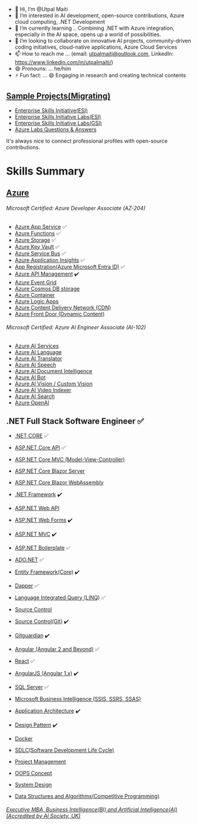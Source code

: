 - 👋 Hi, I’m @Utpal Maiti
- 👀 I’m interested in AI development, open-source contributions, Azure cloud computing, .NET Development
- 🌱 I’m currently learning .. Combining .NET with Azure integration, especially in the AI space, opens up a world of possibilities.
- 💞️ I’m looking to collaborate on innovative AI projects, community-driven coding initiatives, cloud-native applications, Azure Cloud Services
- 📫 How to reach me ... (email: utpalmaiti@outlook.com, LinkedIn: https://www.linkedin.com/in/utpalmaiti/)
- 😄 Pronouns: ... he/him
- ⚡ Fun fact: ... 😄 Engaging in research and creating technical contents

## [Sample Projects(Migrating)](https://github.com/UtpalMaiti/)

- [Enterprise Skills Initiative(ESI)](https://esi.microsoft.com/)
- [Enterprise Skills Initiative Labs(ESI)](https://esi.learnondemand.net/)
- [Enterprise Skills Initiative Labs(GSI)](https://gsi.learnondemand.net/)
- [Azure Labs Questions & Answers](/AzureLabs)

It's always nice to connect professional profiles with open-source contributions.

# Skills Summary

## [Azure](/InterviewQuestionsAnswers/AZURE/)

###### Microsoft Certified: Azure Developer Associate (AZ-204)

- [Azure App Service](/InterviewQuestionsAnswers/AZURE/AzureAppService/) :white_check_mark:
- [Azure Functions](/InterviewQuestionsAnswers/AZURE/AzureFunctions/) :white_check_mark:
- [Azure Storage](/InterviewQuestionsAnswers/AZURE/AzureStorage/) :white_check_mark:
- [Azure Key Vault](/InterviewQuestionsAnswers/AZURE/AzureKeyVault/) :white_check_mark:
- [Azure Service Bus](/InterviewQuestionsAnswers/AZURE/AzureServiceBus) :white_check_mark:
- [Azure Application Insights](/InterviewQuestionsAnswers/AZURE/AzureApplicationInsights) :white_check_mark:
- [App Registration(Azure Microsoft Entra ID)](/InterviewQuestionsAnswers/AZURE/AzureMicrosoftEntraID) :white_check_mark:
- [Azure API Management](/InterviewQuestionsAnswers/AZURE/AzureAPIManagement) ✔️
- [Azure Event Grid](/InterviewQuestionsAnswers/AZURE/AzureEventGrid)
- [Azure Cosmos DB storage](/InterviewQuestionsAnswers/AZURE/AzureCosmosDBstorage)
- [Azure Container](/InterviewQuestionsAnswers/AZURE/AzureAPIManagement)
- [Azure Logic Apps](/InterviewQuestionsAnswers/AZURE/AzureLogicApps)
- [Azure Content Delivery Network (CDN)](</InterviewQuestionsAnswers/AZURE/AzureContentDeliveryNetwork(CDN)VSAzureFrontDoor(DynamicContent)>)
- [Azure Front Door (Dynamic Content)](</InterviewQuestionsAnswers/AZURE/AzureContentDeliveryNetwork(CDN)VSAzureFrontDoor(DynamicContent)>)

###### Microsoft Certified: Azure AI Engineer Associate (AI-102)

- [Azure AI Services](https://github.com/utpal-maiti/Azure_AI_Services)
- [Azure AI Language](https://github.com/utpal-maiti/Azure_AI_Services)
- [Azure AI Translator](https://github.com/utpal-maiti/Azure_AI_Services)
- [Azure AI Speech](https://github.com/utpal-maiti/Azure_AI_Services)
- [Azure Al Document Intelligence](https://github.com/utpal-maiti/Azure_AI_Services)
- [Azure Al Bot](https://github.com/utpal-maiti/Azure_AI_Services)
- [Azure Al Vision / Custom Vision](https://github.com/utpal-maiti/Azure_AI_Services)
- [Azure AI Video Indexer](https://github.com/utpal-maiti/Azure_AI_Services)
- [Azure AI Search](https://github.com/utpal-maiti/Azure_AI_Services)
- [Azure OpenAl](https://github.com/utpal-maiti/Azure_AI_Services)

## .NET Full Stack Software Engineer :white_check_mark:

- [.NET CORE](/InterviewQuestionsAnswers/DOTNETCORE/) :white_check_mark:
- [ASP.NET Core API](/InterviewQuestionsAnswers/DOTNETCORE/API/) :white_check_mark:
- [ASP.NET Core MVC (Model-View-Controller)](/InterviewQuestionsAnswers/DOTNETCORE/MVC/)
- [ASP.NET Core Blazor Server](https://github.com/utpal-maiti/DOTNET_CORE/MVC/)
- [ASP.NET Core Blazor WebAssembly](https://github.com/utpal-maiti/DOTNET_CORE/MVC/)
- [.NET Framework](https://github.com/utpal-maiti/DOTNET_Framework/) ✔️
- [ASP.NET Web API](https://github.com/utpal-maiti/DOTNET_CORE/MVC/)
- [ASP.NET Web Forms](https://github.com/utpal-maiti/DOTNET_CORE/MVC/) ✔️
- [ASP.NET MVC](https://github.com/utpal-maiti/DOTNET_CORE/MVC/) ✔️
- [ASP.NET Boilerplate](https://aspnetboilerplate.com/Pages/Documents/) :white_check_mark:
- [ADO.NET](/InterviewQuestionsAnswers/ADO.NET) :white_check_mark:
- [Entity Framework(Core)](/InterviewQuestionsAnswers/EntityFramework) ✔️
- [Dapper](/InterviewQuestionsAnswers/Dapper) :white_check_mark:
- [Language Integrated Query (LINQ)](/InterviewQuestionsAnswers/LanguageIntegratedQuery) :white_check_mark:

- [Source Control](/InterviewQuestionsAnswers/SourceControl)
- [Source Control(Git)](/InterviewQuestionsAnswers/ANGUALR) ✔️
- [Gitguardian](/InterviewQuestionsAnswers/SourceControl/Gitguardian) ✔️

- [Angular (Angular 2 and Beyond)](/InterviewQuestionsAnswers/ANGUALR) :white_check_mark:
- [React](/InterviewQuestionsAnswers/REACT) :white_check_mark:
- [AngularJS (Angular 1.x)](/InterviewQuestionsAnswers/ANGULARjs/) ✔️

- [SQL Server](/InterviewQuestionsAnswers/SQLServer/) :white_check_mark:
- [Microsoft Business Intelligence (SSIS, SSRS, SSAS)](/InterviewQuestionsAnswers/MicrosoftBusinessIntelligence/)
- [Application Architecture](/InterviewQuestionsAnswers/ApplicationArchitecture) ✔️
- [Design Pattern](/InterviewQuestionsAnswers/DesignPattern) ✔️
- [Docker](/InterviewQuestionsAnswers/Docker)

- [SDLC(Software Development Life Cycle)](/InterviewQuestionsAnswers/SDLC)
- [Project Management](/InterviewQuestionsAnswers/ProjectManagement)
- [OOPS Concept](/InterviewQuestionsAnswers/OOPSConcept)
- [System Design](/InterviewQuestionsAnswers/SystemDesign)
- [Data Structures and Algorithms(Competitive Programming)](/InterviewQuestionsAnswers/CompetitiveProgramming)

###### [Executive MBA, Business Intelligence(BI) and Artificial Intelligence(AI)(Accredited by AI Society, UK)](https://isdclearning.online/mba-artificial-intelligence-and-business-intelligence/)
